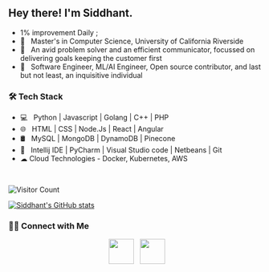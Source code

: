 <h2> Hey there! I'm Siddhant. </h2>

- 1% improvement Daily ;
- 🔭 &nbsp; Master's in Computer Science, University of California Riverside
- 🤔 &nbsp; An avid problem solver and an efficient communicator, focussed on delivering goals keeping the customer first
- 💼 &nbsp; Software Engineer, ML/AI Engineer, Open source contributor, and last but not least, an inquisitive individual 


<h3>🛠 Tech Stack</h3>

- 💻 &nbsp; Python | Javascript | Golang | C++ | PHP 
- 🌐 &nbsp; HTML | CSS | Node.Js | React | Angular 
- 🛢 &nbsp; MySQL | MongoDB | DynamoDB | Pinecone
- 🔧 &nbsp; Intellij IDE | PyCharm | Visual Studio code | Netbeans | Git
- ☁ Cloud Technologies - Docker, Kubernetes, AWS 

<br>


![Visitor Count](https://api.visitorbadge.io/api/visitors?path=https%3A%2F%2Fgithub.com%2FSiDDyy007&show_icons=true&theme=tokyonight)

[![Siddhant's GitHub stats](https://github-readme-stats.vercel.app/api?username=SiDDyy007)](https://github.com/SiDDyy007/github-readme-stats)

<h3> 🤝🏻 Connect with Me </h3>

<p align="center"> 
&nbsp; <a href="https://www.linkedin.com/in/sid207/" target="_blank" rel="noopener noreferrer"><img src="https://img.icons8.com/plasticine/100/000000/linkedin.png" width="50" /></a>
&nbsp; <a href="mailto:spooj003@ucr.edu" target="_blank" rel="noopener noreferrer"><img src="https://img.icons8.com/plasticine/100/000000/gmail.png"  width="50" /></a>
</p>



<!---
SiDDyy007/SiDDyy007 is a ✨ special ✨ repository because its `README.md` (this file) appears on your GitHub profile.
You can click the Preview link to take a look at your changes.
--->
